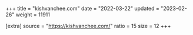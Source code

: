 +++
title = "kishvanchee.com"
date = "2022-03-22"
updated = "2023-02-26"
weight = 11911

[extra]
source = "https://kishvanchee.com/"
ratio = 15
size = 12
+++
